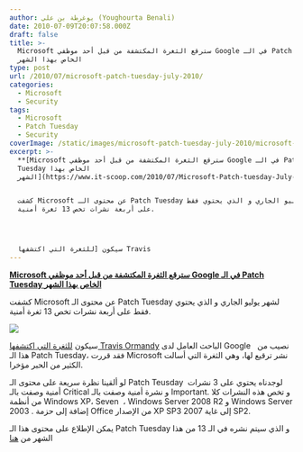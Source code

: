 ```yaml
---
author: يوغرطة بن علي (Youghourta Benali)
date: 2010-07-09T20:07:58.000Z
draft: false
title: >-
  Microsoft سترقع الثغرة المكتشفة من قبل أحد موظفي Google في الـ Patch Tuesday
  الخاص بهذا الشهر  
type: post
url: /2010/07/microsoft-patch-tuesday-july-2010/
categories:
  - Microsoft
  - Security
tags:
  - Microsoft
  - Patch Tuesday
  - Security
coverImage: /static/images/microsoft-patch-tuesday-july-2010/microsoft-patch.jpg
excerpt: >-
  **[Microsoft سترقع الثغرة المكتشفة من قبل أحد موظفي Google في الـ Patch
  Tuesday الخاص بهذا
  الشهر](https://www.it-scoop.com/2010/07/Microsoft-Patch-tuesday-July-2010)**


  كشفت Microsoft عن محتوى الـ Patch Tuesday لشهر يوليو الجاري و الذي يحتوي فقط
  على أربعة نشرات تخص 13 ثغرة أمنية.




  سيكون [للثغرة التي اكتشفها Travis
---
```

**[Microsoft سترقع الثغرة المكتشفة من قبل أحد موظفي Google في الـ Patch Tuesday الخاص بهذا الشهر](https://www.it-scoop.com/2010/07/Microsoft-Patch-tuesday-July-2010)**

كشفت Microsoft عن محتوى الـ Patch Tuesday لشهر يوليو الجاري و الذي يحتوي فقط على أربعة نشرات تخص 13 ثغرة أمنية.

![](/static/images/microsoft-patch-tuesday-july-2010/microsoft-patch.jpg)

سيكون [للثغرة التي اكتشفها Travis Ormandy](https://www.it-scoop.com/2010/06/googler-criticized-for-disclosing-windows-related-flaw/) الباحث العامل لدى Google   نصيب من هذا الـ Patch Tuesday، فقد قررت Microsoft نشر ترقيع لها، وهي الثغرة التي أسالت الكثير من الحبر مؤخرا.

لو ألقينا نظرة سريعة على محتوى الـ Patch Teusday  لوجدناه يحتوي على 3 نشرات أمنية وصفت بالـ Critical و نشرة أمنية وصفت بالـ Important. و تخص هذه النشرات كلا من أنظمة Windows XP، Seven  ، Windows Server 2008 R2 و Windows Server 2003 . إضافة إلى حزمة Office من الإصدار XP SP3 إلى غاية 2007 SP2.

يمكن الإطلاع على محتوى هذا الـ Patch Tuesday و الذي سيتم نشره في الـ 13 من هذا الشهر من [هنا](http://www.microsoft.com/technet/security/bulletin/ms10-jul.mspx)
